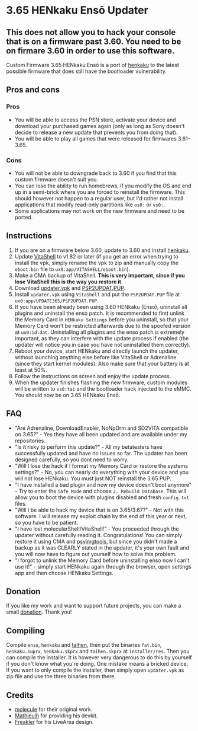 # 3.65 HENkaku Ensō Updater

## This does not allow you to hack your console that is on a firmware past 3.60. You need to be on firmare 3.60 in order to use this software.

Custom Firmware 3.65 HENkaku Ensō is a port of [henkaku](https://github.com/henkaku) to the latest possible firmware that does still have the bootloader vulnerability.

## Pros and cons
### Pros
- You will be able to access the PSN store, activate your device and download your purchased games again (only as long as Sony doesn't decide to release a new update that prevents you from doing that).
- You will be able to play all games that were released for firmwares 3.61-3.65.
### Cons
- You will not be able to downgrade back to 3.60 if you find that this custom firmware doesn't suit you.
- You can lose the ability to run homebrews, if you modify the OS and end up in a semi-brick where you are forced to reinstall the firmware. This should however not happen to a regular user, but I'd rather not install applications that modify read-only partitions like `os0:` or `vs0:`.
- Some applications may not work on the new firmware and need to be ported.

## Instructions
1) If you are on a firmware below 3.60, update to 3.60 and install [henkaku](https://henkaku.xyz/).
2) Update [VitaShell](https://github.com/TheOfficialFloW/VitaShell/releases) to v1.82 or later (if you get an error when trying to install the vpk, simply rename the vpk to zip and manually copy the `eboot.bin` file to `ux0:app/VITASHELL/eboot.bin`).
3) Make a CMA backup of VitaShell. **This is very important, since if you lose VitaShell this is the way you restore it**.
4) Download [updater.vpk](https://github.com/TheOfficialFloW/update365/releases/download/v1.0/updater.vpk) and [PSP2UPDAT.PUP](https://github.com/TheOfficialFloW/update365/releases/download/v1.0/PSP2UPDAT.PUP).
5) Install `updater.vpk` using `VitaShell` and put the `PSP2UPDAT.PUP` file at `ux0:app/UPDATE365/PSP2UPDAT.PUP`.
6) If you have been already been using 3.60 HENkaku (Enso), uninstall all plugins and uninstall the enso patch. It is recommended to first unlink the Memory Card in `HENkaku Settings` before you uninstall, so that your Memory Card won't be restricted afterwards due to the spoofed version at `ux0:id.dat`. Uninstalling all plugins and the enso patch is extremely important, as they can interfere with the update process if enabled (the updater will notice you in case you have not uninstalled them correctly).
7) Reboot your device, start HENkaku and directly launch the updater, without launching anything else before like VitaShell or Adrenaline (since they start kernel modules). Also make sure that your battery is at least at 50%.
8) Follow the instructions on screen and enjoy the update process.
9) When the updater finishes flashing the new firmware, custom modules will be written to `vs0:tai` and the bootloader hack injected to the eMMC. You should now be on 3.65 HENkaku Ensō.

## FAQ
- "Are Adrenaline, DownloadEnabler, NoNpDrm and SD2VITA compatible on 3.65?" - Yes they have all been updated and are available under my repositories.
- "Is it risky to perform this update?" - All my betatesters have successfully updated and have no issues so far. The updater has been designed carefully, so you dont need to worry.
- "Will I lose the hack if I format my Memory Card or restore the systems settings?" - No, you can nearly do everything with your device and you will not lose HENkaku. You must just NOT reinstall the 3.65 PUP.
- "I have installed a bad plugin and now my device doesn't boot anymore" - Try to enter the `Safe Mode` and choose `2. Rebuild Database`. This will allow you to boot the device with plugins disabled and fresh `config.txt` files.
- "Will I be able to hack my device that is on 3.65/3.67?" - Not with this software. I will release my exploit chain by the end of this year or next, so you have to be patient.
- "I have lost molecularShell/VitaShell!" - You proceeded through the updater without carefully reading it. Congratulations! You can simply restore it using CMA and [psvimgtools](https://github.com/yifanlu/psvimgtools), but since you didn't made a backup as it was CLEARLY stated in the updater, it's your own fault and you will now have to figure out yourself how to solve this problem.
- "I forgot to unlink the Memory Card before uninstalling enso now I can't use it!" - simply start HENkaku again through the browser, open settings app and then choose HENkaku Settings.

## Donation
If you like my work and want to support future projects, you can make a small [donation](https://www.paypal.me/PSVitaTheFloW/20). Thank you!

## Compiling
Compile `enso`, `henkaku` and [taihen](https://github.com/TheOfficialFloW/taiHEN), then put the binaries `fat.bin`, `henkaku.suprx`, `henkaku.skprx` and `taihen.skprx` at `installer/res`. Then you can compile the installer. It is however very dangerous to do this by yourself if you don't know what you're doing. One mistake means a bricked device. If you want to only compile the installer, then simply open `updater.vpk` as zip file and use the three binaries from there.

## Credits
- [molecule](https://twitter.com/TeamMolecule) for their original work.
- [Mathieulh](https://twitter.com/Mathieulh) for providing his devkit.
- [Freakler](https://twitter.com/freakler94) for his LiveArea design.
